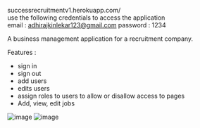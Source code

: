 successrecruitmentv1.herokuapp.com/                                                                                
use the following credentials to access the application                                           
email : adhirajkinlekar123@gmail.com password : 1234

A business management application for a recruitment company.

Features :
- sign in
- sign out
- add users
- edits users
- assign roles to users to allow or disallow access to pages
- Add, view, edit jobs

![image](https://user-images.githubusercontent.com/59998213/139588737-00af0f04-e62a-499d-b812-7ef4e3521baf.png)
![image](https://user-images.githubusercontent.com/59998213/139588780-820d05ce-f010-4e33-bb00-807fb4ab0576.png)
